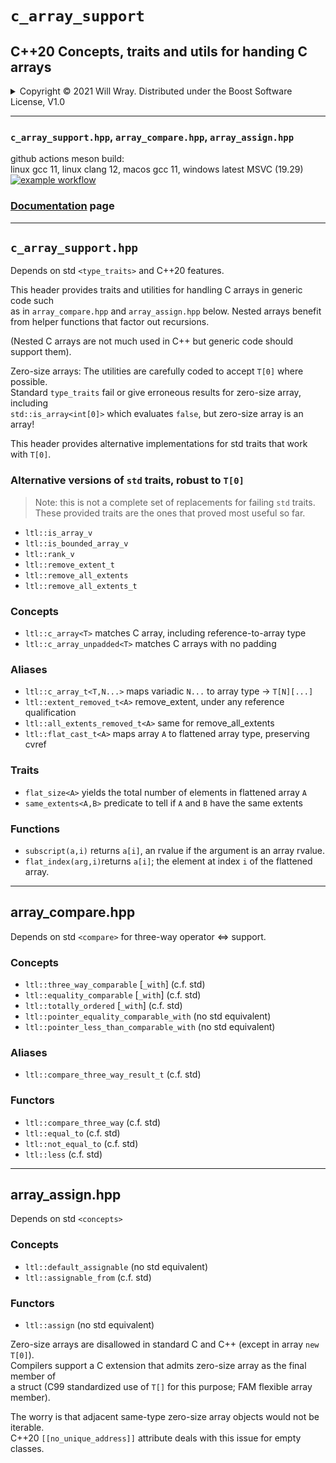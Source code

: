 # **`c_array_support`**

## C++20 Concepts, traits and utils for handing C arrays

<details><summary>Copyright &copy; 2021 Will Wray. Distributed under the Boost Software License, V1.0</summary>

### **Boost Software License** - Version 1.0 - August 17th, 2003

```txt
Permission is hereby granted, free of charge, to any person or organization
obtaining a copy of the software and accompanying documentation covered by
this license (the "Software") to use, reproduce, display, distribute,
execute, and transmit the Software, and to prepare derivative works of the
Software, and to permit third-parties to whom the Software is furnished to
do so, all subject to the following:

The copyright notices in the Software and this entire statement, including
the above license grant, this restriction and the following disclaimer,
must be included in all copies of the Software, in whole or in part, and
all derivative works of the Software, unless such copies or derivative
works are solely in the form of machine-executable object code generated by
a source language processor.

THE SOFTWARE IS PROVIDED "AS IS", WITHOUT WARRANTY OF ANY KIND, EXPRESS OR
IMPLIED, INCLUDING BUT NOT LIMITED TO THE WARRANTIES OF MERCHANTABILITY,
FITNESS FOR A PARTICULAR PURPOSE, TITLE AND NON-INFRINGEMENT. IN NO EVENT
SHALL THE COPYRIGHT HOLDERS OR ANYONE DISTRIBUTING THE SOFTWARE BE LIABLE
FOR ANY DAMAGES OR OTHER LIABILITY, WHETHER IN CONTRACT, TORT OR OTHERWISE,
ARISING FROM, OUT OF OR IN CONNECTION WITH THE SOFTWARE OR THE USE OR OTHER
DEALINGS IN THE SOFTWARE.
```

[![License](https://img.shields.io/badge/license-boost%201.0-blue.svg)](https://www.boost.org/LICENSE_1_0.txt)

Also at [boost.org](http://www.boost.org/LICENSE_1_0.txt) and accompanying file [LICENSE](LICENSE)

</details>

------------

### `c_array_support.hpp`, `array_compare.hpp`, `array_assign.hpp`

github actions meson build:  
linux gcc 11, linux clang 12, macos gcc 11, windows latest MSVC (19.29)  
[![example workflow](https://github.com/willwray/c_array_support/actions/workflows/ci.yml/badge.svg)](https://github.com/willwray/c_array_support/actions) 

### [Documentation](#documentation.md) page

------------

## `c_array_support.hpp`

Depends on std `<type_traits>` and C++20 features. 

This header provides traits and utilities for handling C arrays in generic code such  
as in `array_compare.hpp` and `array_assign.hpp` below.
Nested arrays benefit  
from helper functions that factor out recursions.

(Nested C arrays are not much used in C++ but generic code should support them).

Zero-size arrays: The utilities are carefully coded to accept `T[0]` where possible.  
Standard `type_traits`   fail or give erroneous results for zero-size array, including  
`std::is_array<int[0]>` which evaluates `false`,
but zero-size array is an array!

This header provides alternative implementations for std traits that work with `T[0]`.

### Alternative versions of `std` traits, robust to `T[0]`

>Note: this is not a complete set of replacements
for failing `std` traits.  
These provided traits are the ones that proved most useful so far.

* `ltl::is_array_v`
* `ltl::is_bounded_array_v`
* `ltl::rank_v`
* `ltl::remove_extent_t`
* `ltl::remove_all_extents`
* `ltl::remove_all_extents_t`

### Concepts

* `ltl::c_array<T>`          matches C array, including reference-to-array type
* `ltl::c_array_unpadded<T>` matches C arrays with no padding

### Aliases

* `ltl::c_array_t<T,N...>` maps variadic `N...` to array type -> `T[N][...]`
* `ltl::extent_removed_t<A>` remove_extent, under any reference qualification
* `ltl::all_extents_removed_t<A>` same for remove_all_extents
* `ltl::flat_cast_t<A>` maps array `A` to flattened array type, preserving cvref

### Traits

* `flat_size<A>` yields the total number of elements in flattened array `A`
* `same_extents<A,B>` predicate to tell if `A` and `B` have the same extents

### Functions

* `subscript(a,i)` returns `a[i]`, an rvalue if the argument is an array rvalue.
* `flat_index(arg,i)`returns `a[i]`;
 the element at index `i` of the flattened array.

------------

## array_compare.hpp

Depends on std `<compare>` for three-way operator <=> support.

### Concepts

* `ltl::three_way_comparable` [`_with`] (c.f. std)
* `ltl::equality_comparable`  [`_with`] (c.f. std)
* `ltl::totally_ordered`      [`_with`] (c.f. std)
* `ltl::pointer_equality_comparable_with`  (no std equivalent)
* `ltl::pointer_less_than_comparable_with` (no std equivalent)

### Aliases

* `ltl::compare_three_way_result_t` (c.f. std)

### Functors

* `ltl::compare_three_way`     (c.f. std)
* `ltl::equal_to`              (c.f. std)
* `ltl::not_equal_to`          (c.f. std)
* `ltl::less`                  (c.f. std)

------------

## array_assign.hpp

Depends on std `<concepts>`

### Concepts

* `ltl::default_assignable` (no std equivalent)
* `ltl::assignable_from` (c.f. std)

### Functors

* `ltl::assign` (no std equivalent)


Zero-size arrays are disallowed in standard C and C++ (except in  array `new T[0]`).  
Compilers support a C extension that admits zero-size array as the final member of  
a struct (C99 standardized use of `T[]` for this purpose; FAM flexible array member).

The worry is that adjacent same-type zero-size array objects would not be iterable.  
C++20 `[[no_unique_address]]` attribute deals with this issue for empty classes.